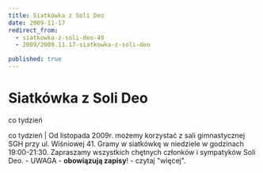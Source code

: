 ```yaml
---
title: Siatkówka z Soli Deo
date: 2009-11-17
redirect_from: 
  - siatkowka-z-soli-deo-49
  - 2009/2009.11.17-siatkowka-z-soli-deo

published: true
---
```




# Siatkówka z Soli Deo

<time>co tydzień</time>

co tydzień | Od listopada 2009r. możemy korzystać z sali gimnastycznej SGH przy ul. Wiśniowej 41. Gramy&nbsp;w siatkówkę&nbsp;w niedziele w godzinach 19:00-21:30. Zapraszamy wszystkich chętnych członków i sympatyków Soli Deo. - UWAGA - **obowiązują zapisy**! - czytaj "więcej".                  

<!--{{json:{"created_date":"2009-11-17 18:21:21","publish_down":"0000-00-00 00:00:00","id":"813"}}}-->